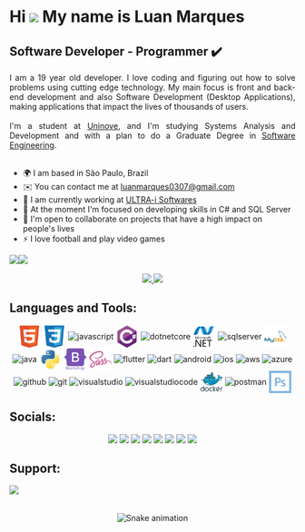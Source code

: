  Hi <img src="https://raw.githubusercontent.com/kaueMarques/kaueMarques/master/hi.gif" height="30px"> My name is Luan Marques 
==========================

Software Developer - Programmer :heavy_check_mark:
-----------------------------

<div align="justify"> I am a 19 year old developer. I love coding and figuring out how to solve problems using cutting edge technology. My main focus is front and back-end development and also Software Development (Desktop Applications), making applications that impact the lives of thousands of users. </div>

<br>

<div align="justify"> I'm a student at <a href="https://www.uninove.br/">Uninove</a>, and I'm studying Systems Analysis and Development and with a plan to do a Graduate Degree in <a href="https://www.fit.edu/lp/computing-undergraduate-programs/">Software Engineering</a>.</div>

<br>

* 🌍 I am based in São Paulo, Brazil
* ✉️ You can contact me at [luanmarques0307@gmail.com](mailto:luanmarques0307@gmail.com)
* 🚀 I am currently working at [ULTRA-i Softwares](http://www.ultrai.com.br/)
* 🧠 At the moment I'm focused on developing skills in C# and SQL Server
* 🤝 I'm open to collaborate on projects that have a high impact on people's lives
* ⚡ I love football and play video games

<a href="https://www.github.com/LuanMarquesDev" target="_blank" rel="noreferrer"><img
src="https://img.shields.io/github/followers/LuanMarquesDev?logo=github&style=for-the-badge&color=3382ed&labelColor=171717" /></a><img src="https://img.icons8.com/color/48/000000/corinthians.png" height="28px">

<div align="center">
 
  <a href="https://github.com/LuanMarquesDev">
  <img height="160em" src="https://github-readme-stats.vercel.app/api?username=LuanMarquesDev&show_icons=true&theme=tokyonight&include_all_commits=true&count_private=true"></img>
  <img height="160em" src="https://github-readme-stats.vercel.app/api/top-langs/?username=LuanMarquesDev&layout=compact&langs_count=7&theme=tokyonight"></img>
  </a>
  
</div>

Languages and Tools:
-----------------------------

<div style="display: inline_block" align=center>
  
  <img align="center" alt="html5" height="40" width="40" src="https://raw.githubusercontent.com/devicons/devicon/master/icons/html5/html5-original.svg">
  <img align="center" alt="css3" height="40" width="40" src="https://raw.githubusercontent.com/devicons/devicon/master/icons/css3/css3-original.svg">
  <img align="center" alt="javascript" height="40" width="40" src="https://user-images.githubusercontent.com/25181517/117447155-6a868a00-af3d-11eb-9cfe-245df15c9f3f.png">
  
  <img align="center" alt="csharp" height="40" width="40" src="https://raw.githubusercontent.com/devicons/devicon/master/icons/csharp/csharp-original.svg">
  <img align="center" alt="dotnetcore" width="40" height="40" src="https://user-images.githubusercontent.com/25181517/121405754-b4f48f80-c95d-11eb-8893-fc325bde617f.png"/>
  <img align="center" alt="dotnetmicrosoft" width="40" height="40" src="https://raw.githubusercontent.com/devicons/devicon/master/icons/dot-net/dot-net-original-wordmark.svg"/>
  
  <img align="center" alt="sqlserver" width="40" height="40" src="https://www.svgrepo.com/show/303229/microsoft-sql-server-logo.svg"/>  
  <img align="center" alt="mysql" width="40" height="40" src="https://raw.githubusercontent.com/devicons/devicon/master/icons/mysql/mysql-original-wordmark.svg"/> 
  
  <img align="center" alt="java" height="40" width="40" src="https://user-images.githubusercontent.com/25181517/117201156-9a724800-adec-11eb-9a9d-3cd0f67da4bc.png">
  <img align="center" alt="python" width="40" height="40" src="https://raw.githubusercontent.com/devicons/devicon/master/icons/python/python-original.svg"/> 
  
  <img align="center" alt="bootstrap" width="40" height="40" src="https://raw.githubusercontent.com/devicons/devicon/master/icons/bootstrap/bootstrap-plain-wordmark.svg">
  <img align="center" alt="sass" width="40" height="40" src="https://raw.githubusercontent.com/devicons/devicon/master/icons/sass/sass-original.svg"/> 
  
   <img align="center" alt="flutter" width="40" height="40" src="https://user-images.githubusercontent.com/25181517/186150365-da1eccce-6201-487c-8649-45e9e99435fd.png"/> 
   <img align="center" alt="dart" width="40" height="40" src="https://user-images.githubusercontent.com/25181517/186150304-1568ffdf-4c62-4bdc-9cf1-8d8efcea7c5b.png"/> 
   <img align="center" alt="android" width="40" height="40" src="https://user-images.githubusercontent.com/25181517/117269608-b7dcfb80-ae58-11eb-8e66-6cc8753553f0.png"/> 
   <img align="center" alt="ios" width="40" height="40" src="https://user-images.githubusercontent.com/25181517/121406611-a8246b80-c95e-11eb-9b11-b771486377f6.png"/> 
  
  <img align="center" alt="aws" height="40" width="40" src="https://user-images.githubusercontent.com/25181517/183896132-54262f2e-6d98-41e3-8888-e40ab5a17326.png">
  <img align="center" alt="azure" height="40" width="40" src="https://user-images.githubusercontent.com/25181517/183911544-95ad6ba7-09bf-4040-ac44-0adafedb9616.png">
  
  <img align="center" alt="github" height="40" width="40" src="https://raw.githubusercontent.com/danielcranney/readme-generator/main/public/icons/socials/github-dark.svg">
  <img align="center" alt="git" height="40" width="40" src="https://user-images.githubusercontent.com/25181517/192108372-f71d70ac-7ae6-4c0d-8395-51d8870c2ef0.png">
  
  <img align="center" alt="visualstudio" height="40" width="40" src="https://img.icons8.com/color/48/000000/visual-studio--v2.png">
  <img align="center" alt="visualstudiocode" height="36" width="36" src="https://user-images.githubusercontent.com/25181517/192108891-d86b6220-e232-423a-bf5f-90903e6887c3.png">
  
  <img align="center" alt="docker" width="40" height="40" src="https://raw.githubusercontent.com/devicons/devicon/master/icons/docker/docker-original-wordmark.svg"/>   
  <img align="center" alt="postman" width="40" height="40" src="https://www.vectorlogo.zone/logos/getpostman/getpostman-icon.svg"/> 
  <img align="center" alt="photoshop" width="40" height="40" src="https://raw.githubusercontent.com/devicons/devicon/master/icons/photoshop/photoshop-line.svg"/> 
  
</div>

Socials:
-----------------------------

<div align=center> 
  <a href = "mailto:luanmarques0307@gmail.com"><img src="https://img.shields.io/badge/-Gmail-%23333?style=for-the-badge&logo=gmail&logoColor=white" target="_blank"></a>
  <a href="https://www.linkedin.com/in/luan-marques-759b41205/" target="_blank"><img src="https://img.shields.io/badge/LinkedIn-0077B5?style=for-the-badge&logo=linkedin&logoColor=white" target="_blank"></a> 
  <a href="https://github.com/LuanMarquesDev" target="_blank"><img src="https://img.shields.io/badge/GitHub-100000?style=for-the-badge&logo=github&logoColor=white" target="_blank"></a>
  <a href="https://pt.stackoverflow.com/users/308734/luan-marques" target="_blank"><img src="https://img.shields.io/badge/Stack_Overflow-FE7A16?style=for-the-badge&logo=stack-overflow&logoColor=white" target="_blank"></a>
  <a href="https://codepen.io/LuanMarquesDev" target="_blank"><img src="	https://img.shields.io/badge/Codepen-000000?style=for-the-badge&logo=codepen&logoColor=white" target="_blank"></a>
  <a href="https://www.facebook.com/luan.pablo.3975" target="_blank"><img src="https://img.shields.io/badge/Facebook-1877F2?style=for-the-badge&logo=facebook&logoColor=white" target="_blank"></a>
  <a href="https://www.instagram.com/luanmarqueslz" target="_blank"><img src="https://img.shields.io/badge/-Instagram-%23E4405F?style=for-the-badge&logo=instagram&logoColor=white" target="_blank"></a>
  <a href="https://api.whatsapp.com/send/?phone=5511975251553&text&app_absent=0" target="_blank"><img src="https://img.shields.io/badge/WhatsApp-25D366?style=for-the-badge&logo=whatsapp&logoColor=white" target="_blank"></a>
  
</div>

Support:
-----------------------------

<div>
 
 <a href="https://www.buymeacoffee.com/LuanMarquesDev"><img src="https://cdn.buymeacoffee.com/buttons/v2/default-yellow.png" width="150" /></a>
 
</div> 

## 
  
<div align="center">
 
   ![Snake animation](https://github.com/LuanMarquesDev/LuanMarquesDev/blob/output/github-contribution-grid-snake.svg)

</div>
